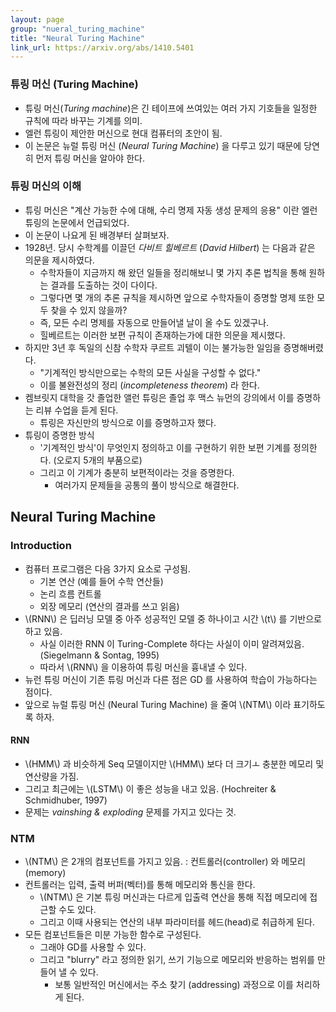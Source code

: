 ```yaml
---
layout: page
group: "nueral_turing_machine"
title: "Neural Turing Machine"
link_url: https://arxiv.org/abs/1410.5401
---
```


### 튜링 머신 (Turing Machine)

- 튜링 머신(*Turing machine*)은 긴 테이프에 쓰여있는 여러 가지 기호들을 일정한 규칙에 따라 바꾸는 기계를 의미.
- 엘런 튜링이 제안한 머신으로 현대 컴퓨터의 초안이 됨.
- 이 논문은 뉴럴 튜링 머신 (*Neural Turing Machine*) 을 다루고 있기 때문에 당연히 먼저 튜링 머신을 알아야 한다.

### 튜링 머신의 이해

- 튜링 머신은 "계산 가능한 수에 대해, 수리 명제 자동 생성 문제의 응용" 이란 엘런 튜링의 논문에서 언급되었다.
- 이 논문이 나요게 된 배경부터 살펴보자.
- 1928년. 당시 수학계를 이끌던 *다비트 힐베르트* (*David Hilbert*) 는 다음과 같은 의문을 제시하였다.
    - 수학자들이 지금까지 해 왔던 일들을 정리해보니 몇 가지 추론 법칙을 통해 원하는 결과를 도출하는 것이 다이다.
    - 그렇다면 몇 개의 추론 규칙을 제시하면 앞으로 수학자들이 증명할 명제 또한 모두 찾을 수 있지 않을까?
    - 즉, 모든 수리 명제를 자동으로 만들어낼 날이 올 수도 있겠구나.
    - 힐베르트는 이러한 보편 규칙이 존재하는가에 대한 의문을 제시했다.
- 하지만 3년 후 독일의 신참 수학자 쿠르트 괴텔이 이는 불가능한 일임을 증명해버렸다.
    - "기계적인 방식만으로는 수학의 모든 사실을 구성할 수 없다."
    - 이를 불완전성의 정리 (*incompleteness theorem*) 라 한다.
- 켐브릿지 대학을 갓 졸업한 앨런 튜링은 졸업 후 맥스 뉴먼의 강의에서 이를 증명하는 리뷰 수업을 듣게 된다.
    - 튜링은 자신만의 방식으로 이를 증명하고자 했다.
- 튜링이 증명한 방식
    - '기계적인 방식'이 무엇인지 정의하고 이를 구현하기 위한 보편 기계를 정의한다. (오로지 5개의 부품으로)
    - 그리고 이 기계가 충분히 보편적이라는 것을 증명한다.
        - 여러가지 문제들을 공통의 풀이 방식으로 해결한다.


## Neural Turing Machine

### Introduction

- 컴퓨터 프로그램은 다음 3가지 요소로 구성됨.
    - 기본 연산 (예를 들어 수학 연산들)
    - 논리 흐름 컨트롤
    - 외장 메모리 (연산의 결과를 쓰고 읽음)
- \\(RNN\\) 은 딥러닝 모델 중 아주 성공적인 모델 중 하나이고 시간 \\(t\\) 를 기반으로 하고 있음.
    - 사실 이러한 RNN 이 Turing-Complete 하다는 사실이 이미 알려져있음. (Siegelmann & Sontag, 1995)
    - 따라서 \\(RNN\\) 을 이용하여 튜링 머신을 흉내낼 수 있다.
- 뉴런 튜링 머신이 기존 튜링 머신과 다른 점은 GD 를 사용하여 학습이 가능하다는 점이다.
- 앞으로 뉴럴 튜링 머신 (Neural Turing Machine) 을 줄여 \\(NTM\\) 이라 표기하도록 하자.

#### RNN

- \\(HMM\\) 과 비슷하게 Seq 모델이지만 \\(HMM\\) 보다 더 크기ㅗ 충분한 메모리 및 연산량을 가짐.
- 그리고 최근에는 \\(LSTM\\) 이 좋은 성능을 내고 있음. (Hochreiter & Schmidhuber, 1997)
- 문제는 *vainshing & exploding* 문제를 가지고 있다는 것.


### NTM

- \\(NTM\\) 은 2개의 컴포넌트를 가지고 있음. : 컨트롤러(controller) 와 메모리 (memory)
- 컨트롤러는 입력, 출력 버퍼(벡터)를 통해 메모리와 통신을 한다.
    - \\(NTM\\) 은 기본 튜링 머신과는 다르게 입출력 연산을 통해 직접 메모리에 접근할 수도 있다.
    - 그리고 이때 사용되는 연산의 내부 파라미터를 헤드(head)로 취급하게 된다.
- 모든 컴포넌트들은 미분 가능한 함수로 구성된다.
    - 그래야 GD를 사용할 수 있다.
    - 그리고 "blurry" 라고 정의한 읽기, 쓰기 기능으로 메모리와 반응하는 범위를 만들어 낼 수 있다.
        - 보통 일반적인 머신에서는 주소 찾기 (addressing) 과정으로 이를 처리하게 된다.
